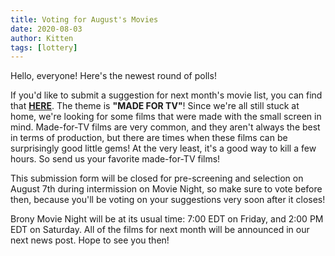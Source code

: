 ```yaml
---
title: Voting for August's Movies
date: 2020-08-03
author: Kitten
tags: [lottery]
---
```


Hello, everyone!  Here's the newest round of polls!

If you'd like to submit a suggestion for next month's movie list, you can find that **[HERE][lotto]**. The theme is **"MADE FOR TV"**!  Since we're all still stuck at home, we're looking for some films that were made with the small screen in mind.  Made-for-TV films are very common, and they aren't always the best in terms of production, but there are times when these films can be surprisingly good little gems!  At the very least, it's a good way to kill a few hours.  So send us your favorite made-for-TV films!

This submission form will be closed for pre-screening and selection on August 7th during intermission on Movie Night, so make sure to vote before then, because you'll be voting on your suggestions very soon after it closes!

Brony Movie Night will be at its usual time: 7:00 EDT on Friday, and 2:00 PM EDT on Saturday.  All of the films for next month will be announced in our next news post.  Hope to see you then!

[lotto]: https://docs.google.com/forms/d/e/1FAIpQLSeyUumUhO1-c2mrwqwd1PLx7tFjL08Xec2jmwLzjkuHiAGmMA/viewform
